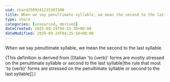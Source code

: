 ```yaml
---
uid: shard2509241215397100
title: When we say penultimate syllable, we mean the second to the last syllable
type: shard
categories: [unsourced, derived]
dateCreated: 2025-09-24T04:15:39+00:00
dateModified: 2025-09-24T04:25:58+00:00
---
```

When we say penultimate syllable, we mean the second to the last syllable. 

(This definition is derived from [[Italian 'to {verb}' forms are mostly stressed on the penultimate syllable or second to the last syllable|the rule that most 'to {verb}' forms are stressed on the penultimate syllable or second to the last syllable]].)